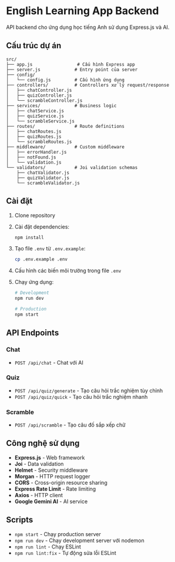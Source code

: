 # English Learning App Backend

API backend cho ứng dụng học tiếng Anh sử dụng Express.js và AI.

## Cấu trúc dự án

```
src/
├── app.js                 # Cấu hình Express app
├── server.js             # Entry point của server
├── config/
│   └── config.js         # Cấu hình ứng dụng
├── controllers/          # Controllers xử lý request/response
│   ├── chatController.js
│   ├── quizController.js
│   └── scrambleController.js
├── services/             # Business logic
│   ├── chatService.js
│   ├── quizService.js
│   └── scrambleService.js
├── routes/               # Route definitions
│   ├── chatRoutes.js
│   ├── quizRoutes.js
│   └── scrambleRoutes.js
├── middleware/           # Custom middleware
│   ├── errorHandler.js
│   ├── notFound.js
│   └── validation.js
└── validators/           # Joi validation schemas
    ├── chatValidator.js
    ├── quizValidator.js
    └── scrambleValidator.js
```

## Cài đặt

1. Clone repository
2. Cài đặt dependencies:
   ```bash
   npm install
   ```

3. Tạo file `.env` từ `.env.example`:
   ```bash
   cp .env.example .env
   ```

4. Cấu hình các biến môi trường trong file `.env`

5. Chạy ứng dụng:
   ```bash
   # Development
   npm run dev
   
   # Production
   npm start
   ```

## API Endpoints

### Chat
- `POST /api/chat` - Chat với AI

### Quiz
- `POST /api/quiz/generate` - Tạo câu hỏi trắc nghiệm tùy chỉnh
- `POST /api/quiz/quick` - Tạo câu hỏi trắc nghiệm nhanh

### Scramble
- `POST /api/scramble` - Tạo câu đố sắp xếp chữ

## Công nghệ sử dụng

- **Express.js** - Web framework
- **Joi** - Data validation
- **Helmet** - Security middleware
- **Morgan** - HTTP request logger
- **CORS** - Cross-origin resource sharing
- **Express Rate Limit** - Rate limiting
- **Axios** - HTTP client
- **Google Gemini AI** - AI service

## Scripts

- `npm start` - Chạy production server
- `npm run dev` - Chạy development server với nodemon
- `npm run lint` - Chạy ESLint
- `npm run lint:fix` - Tự động sửa lỗi ESLint
